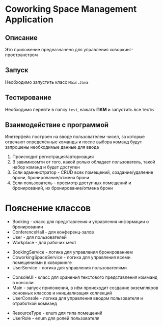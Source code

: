 # Coworking Space Management Application

## Описание
Это приложение предназначено для управления коворкинг-пространством

## Запуск
Необходимо запустить класс `Main.Java`
## Тестирование
Необходимо перейти в папку `test`, нажать <b>ПКМ</b> и запустить все тесты
## Взаимодействие с программой
Инетерфейс построен на вводе пользователем чисел, за которые отвечают определённые команды и после выбора команд будут запрошены необходимые данные для ввода
1. Происходит регистрация/авторизация
2. В завимисомти от того, какой ролью обладает пользователь, такой набор команд и будет доступен
3. Если администратор - CRUD всех помещений, создание/удаление брони, бронирование/отмена брони
4. Если пользователь - просмотр доступных помещений и бронирований, их бронирование/отмена брони
# Пояснение классов
- Booking - класс для представления и управления информации о бронировании
- ConferenceHall - для конференц-залов
- User - для пользователей
- Workplace - для рабочих мест

+ BookingService - логика для управления бронированием
+ CoworkingSpaceService - логика для управления всеми помещениями в коворкинге
+ UserService - логика для управления пользователями

* ConsoleUI - класс для хранения текстового представления комманд в консоли
* Main - запуск приложения, в нём происходит создание экземпляров основных классов и инициализация коллекций
* UserConsole - логика для управления вводом пользователя и отработкой комманд

+ ResourceType - enum для типа помещений
+ UserRole - enum для ролей пользователя